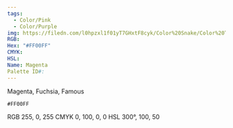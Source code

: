 ```yaml
---
tags:
  - Color/Pink
  - Color/Purple
img: https://filedn.com/l0hpzxl1f01yT7GHxtF8cyk/Color%20Snake/Color%20Thumbnails/%23FF00FF%20(1920).png
RGB:
Hex: "#FF00FF"
CMYK:
HSL:
Name: Magenta
Palette ID#:
---
```

Magenta, Fuchsia, Famous
```palette
#FF00FF

```
RGB 255, 0, 255
CMYK	0, 100, 0, 0
HSL	300°, 100, 50